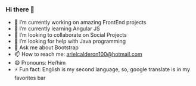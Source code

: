 ### Hi there 👋


- 🔭 I’m currently working on amazing FrontEnd projects
- 🌱 I’m currently learning Angular JS
- 👯 I’m looking to collaborate on Social Projects
- 🤔 I’m looking for help with Java programming
- 💬 Ask me about Bootstrap
- 📫 How to reach me: arielcalderon100@hotmail.com
- 😄 Pronouns: He/him
- ⚡ Fun fact: English is my second language, so, google translate is in my favorites bar

